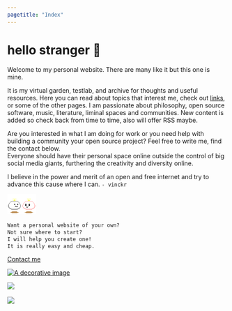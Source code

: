 ```yaml
---
pagetitle: "Index"
---
```


# hello stranger &#128075;

Welcome to my personal website. There are many like it but this one is
mine.

It is my virtual garden, testlab, and archive for thoughts and
useful resources. Here you can read about topics that interest me, check
out [links](./links.html), or some of the other pages. I am passionate about
philosophy, open source software, music, literature, liminal spaces and
communities. New content is added so check back from time to time, also will offer RSS maybe.

Are you interested in what I am doing for work or
you need help with building a community your open source project? Feel free to write me, find the contact below.  
Everyone should have their personal space online outside the control of big social media giants,
furthering the creativity and diversity online.

I believe in the power and merit of an open and free internet and try to advance this cause where I can.
`- vinckr`

![Thanks for visiting!](./img/hello.gif)

```
Want a personal website of your own?
Not sure where to start?
I will help you create one!
It is really easy and cheap.
```

[Contact me](mailto:mail@vinckr.com)

<a href="blog.html"><img class="center" src="./img/hero-index.png" alt="A decorative image" /></a>

![](./img/counter.gif)

![](./img/notepad.gif)
